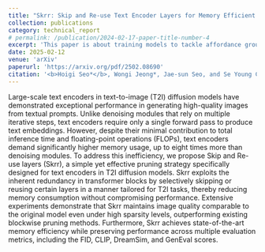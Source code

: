 ```yaml
---
title: "Skrr: Skip and Re-use Text Encoder Layers for Memory Efficient Text-to-Image Generation"
collection: publications
category: technical_report
# permalink: /publication/2024-02-17-paper-title-number-4
excerpt: 'This paper is about training models to tackle affordance grounding with weakly supervised learning.'
date: 2025-02-12
venue: 'arXiv'
paperurl: 'https://arxiv.org/pdf/2502.08690'
citation: '<b>Hoigi Seo*</b>, Wongi Jeong*, Jae-sun Seo, and Se Young Chun. (* co-first author)'
---
```


Large-scale text encoders in text-to-image (T2I) diffusion models have demonstrated exceptional performance in generating high-quality images from textual prompts. Unlike denoising modules that rely on multiple iterative steps, text encoders require only a single forward pass to produce text embeddings. However, despite their minimal contribution to total inference time and floating-point operations (FLOPs), text encoders demand significantly higher memory usage, up to eight times more than denoising modules. To address this inefficiency, we propose Skip and Re-use layers (Skrr), a simple yet effective pruning strategy specifically designed for text encoders in T2I diffusion models. Skrr exploits the inherent redundancy in transformer blocks by selectively skipping or reusing certain layers in a manner tailored for T2I tasks, thereby reducing memory consumption without compromising performance. Extensive experiments demonstrate that Skrr maintains image quality comparable to the original model even under high sparsity levels, outperforming existing blockwise pruning methods. Furthermore, Skrr achieves state-of-the-art memory efficiency while preserving performance across multiple evaluation metrics, including the FID, CLIP, DreamSim, and GenEval scores.